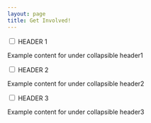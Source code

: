 ```yaml
---
layout: page
title: Get Involved!
---
```



<div class="wrap-collapsible"> 
  <input id="collapsible" class="toggle" type="checkbox"> 
  <label for="collapsible" class="lbl-toggle">HEADER 1</label>
  <div class="collapsible-content">
    <div class="content-inner">
      <p>Example content for under collapsible header1</p>
    </div>
  </div>
</div>

<div class="wrap-collapsible"> 
  <input id="collapsible" class="toggle" type="checkbox"> 
  <label for="collapsible" class="lbl-toggle">HEADER 2</label>
  <div class="collapsible-content">
    <div class="content-inner">
      <p>Example content for under collapsible header2</p>
    </div>
  </div>
</div>

<div class="wrap-collapsible"> 
  <input id="collapsible" class="toggle" type="checkbox"> 
  <label for="collapsible" class="lbl-toggle">HEADER 3</label>
  <div class="collapsible-content">
    <div class="content-inner">
      <p>Example content for under collapsible header3</p>
    </div>
  </div>
</div>